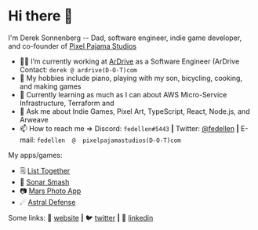 # Hi there 👋

I'm Derek Sonnenberg -- Dad, software engineer, indie game developer, and co-founder of [Pixel Pajama Studios][pixelPajamaStudios]

- 👩‍💻 I’m currently working at [ArDrive][arDrive] as a Software Engineer (ArDrive Contact: `derek @ ardrive(D-O-T)com`
- 🎹 My hobbies include piano, playing with my son, bicycling, cooking, and making games
- 📖 Currently learning as much as I can about AWS Micro-Service Infrastructure, Terraform and 
- 💬 Ask me about Indie Games, Pixel Art, TypeScript, React, Node.js, and Arweave
- 📫 How to reach me => Discord: `fedellen#5443` **|** Twitter: [@fedellen][twitter] **|** E-mail: `fedellen  @  pixelpajamastudios(D-O-T)com` 

My apps/games: 
- 🗒 [List Together][listTogether] 
- 🐬 [Sonar Smash][sonarSmash] 
- 📷 [Mars Photo App][marsPhotoApp]
- ☄ [Astral Defense][astralDefense]

Some links:
🏡 [website][website] **|** 
🐦 [twitter][twitter] **|** 
👔 [linkedin][linkedin]

[website]: https://pixelpajamastudios.com/fedellen.html
[ArDrive]: https://github.com/ardriveapp
[pixelPajamaStudios]: https://pixelpajamastudios.com

[twitter]: https://twitter.com/fedellen
[linkedin]: https://www.linkedin.com/in/derek-sonnenberg-5b47991b6/

[sonarSmash]: https://pixelpajamastudios.com/sonarsmash.html
[astralDefense]: https://pixelpajamastudios.com/astraldefense.html
[listTogether]: https://github.com/fedellen/list-together
[marsPhotoApp]: https://github.com/fedellen/react-mars-photo-app
